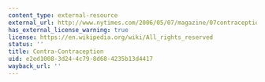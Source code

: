 ```yaml
---
content_type: external-resource
external_url: http://www.nytimes.com/2006/05/07/magazine/07contraception.html?ex=1304654400&en=fd92772f01a5c709&ei=5088&partner=rssnyt&emc=rss
has_external_license_warning: true
license: https://en.wikipedia.org/wiki/All_rights_reserved
status: ''
title: Contra-Contraception
uid: e2ed1008-3d24-4c79-8d68-4235b13d4417
wayback_url: ''
---
```

